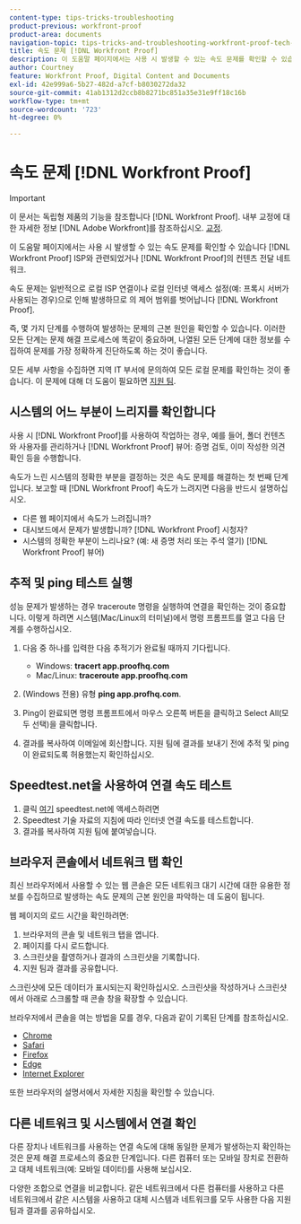 ```yaml
---
content-type: tips-tricks-troubleshooting
product-previous: workfront-proof
product-area: documents
navigation-topic: tips-tricks-and-troubleshooting-workfront-proof-tech-corner
title: 속도 문제 [!DNL Workfront Proof]
description: 이 도움말 페이지에서는 사용 시 발생할 수 있는 속도 문제를 확인할 수 있습니다 [!DNL Workfront Proof] ISP와 관련되었거나 [!DNL Workfront Proof]의 컨텐츠 전달 네트워크.
author: Courtney
feature: Workfront Proof, Digital Content and Documents
exl-id: 42e999a6-5b27-482d-a7cf-b8030272da32
source-git-commit: 41ab1312d2ccb8b8271bc851a35e31e9ff18c16b
workflow-type: tm+mt
source-wordcount: '723'
ht-degree: 0%

---
```


# 속도 문제 [!DNL Workfront Proof]

>[!IMPORTANT]
>
>이 문서는 독립형 제품의 기능을 참조합니다 [!DNL Workfront Proof]. 내부 교정에 대한 자세한 정보 [!DNL Adobe Workfront]를 참조하십시오. [교정](../../../review-and-approve-work/proofing/proofing.md).

이 도움말 페이지에서는 사용 시 발생할 수 있는 속도 문제를 확인할 수 있습니다 [!DNL Workfront Proof] ISP와 관련되었거나 [!DNL Workfront Proof]의 컨텐츠 전달 네트워크.

속도 문제는 일반적으로 로컬 ISP 연결이나 로컬 인터넷 액세스 설정(예: 프록시 서버가 사용되는 경우)으로 인해 발생하므로 의 제어 범위를 벗어납니다 [!DNL Workfront Proof].

즉, 몇 가지 단계를 수행하여 발생하는 문제의 근본 원인을 확인할 수 있습니다. 이러한 모든 단계는 문제 해결 프로세스에 똑같이 중요하며, 나열된 모든 단계에 대한 정보를 수집하여 문제를 가장 정확하게 진단하도록 하는 것이 좋습니다.

모든 세부 사항을 수집하면 지역 IT 부서에 문의하여 모든 로컬 문제를 확인하는 것이 좋습니다. 이 문제에 대해 더 도움이 필요하면 [지원 팀](https://support.workfront.com/hc/en-us/requests/new).

## 시스템의 어느 부분이 느리지를 확인합니다

사용 시 [!DNL Workfront Proof]를 사용하여 작업하는 경우, 예를 들어, 폴더 컨텐츠와 사용자를 관리하거나 [!DNL Workfront Proof] 뷰어: 증명 검토, 이미 작성한 의견 확인 등을 수행합니다.

속도가 느린 시스템의 정확한 부분을 결정하는 것은 속도 문제를 해결하는 첫 번째 단계입니다. 보고할 때 [!DNL Workfront Proof] 속도가 느려지면 다음을 반드시 설명하십시오.

* 다른 웹 페이지에서 속도가 느려집니까?
* 대시보드에서 문제가 발생합니까? [!DNL Workfront Proof] 시청자?
* 시스템의 정확한 부분이 느리나요? (예: 새 증명 처리 또는 주석 열기) [!DNL Workfront Proof] 뷰어)

## 추적 및 ping 테스트 실행

성능 문제가 발생하는 경우 traceroute 명령을 실행하여 연결을 확인하는 것이 중요합니다. 이렇게 하려면 시스템(Mac/Linux의 터미널)에서 명령 프롬프트를 열고 다음 단계를 수행하십시오.

1. 다음 중 하나를 입력한 다음 추적기가 완료될 때까지 기다립니다.

   * Windows: **tracert app.proofhq.com**
   * Mac/Linux: **traceroute app.proofhq.com**

1. (Windows 전용) 유형 **ping app.profhq.com**.
1. Ping이 완료되면 명령 프롬프트에서 마우스 오른쪽 버튼을 클릭하고 Select All(모두 선택)을 클릭합니다.
1. 결과를 복사하여 이메일에 회신합니다.
지원 팀에 결과를 보내기 전에 추적 및 ping이 완료되도록 허용했는지 확인하십시오.

## Speedtest.net을 사용하여 연결 속도 테스트

1. 클릭 [여기](http://www.speedtest.net/) speedtest.net에 액세스하려면
1. Speedtest 기술 자료의 지침에 따라 인터넷 연결 속도를 테스트합니다.
1. 결과를 복사하여 지원 팀에 붙여넣습니다.

## 브라우저 콘솔에서 네트워크 탭 확인

최신 브라우저에서 사용할 수 있는 웹 콘솔은 모든 네트워크 대기 시간에 대한 유용한 정보를 수집하므로 발생하는 속도 문제의 근본 원인을 파악하는 데 도움이 됩니다.

웹 페이지의 로드 시간을 확인하려면:

1. 브라우저의 콘솔 및 네트워크 탭을 엽니다.
1. 페이지를 다시 로드합니다.
1. 스크린샷을 촬영하거나 결과의 스크린샷을 기록합니다.
1. 지원 팀과 결과를 공유합니다.

스크린샷에 모든 데이터가 표시되는지 확인하십시오. 스크린샷을 작성하거나 스크린샷에서 아래로 스크롤할 때 콘솔 창을 확장할 수 있습니다.

브라우저에서 콘솔을 여는 방법을 모를 경우, 다음과 같이 기록된 단계를 참조하십시오.

* [Chrome](http://screencast.com/t/AgQU6JQQ)
* [Safari](http://screencast.com/t/f31GqQYm0w)
* [Firefox](http://screencast.com/t/Xg7SscmAi)
* [Edge](http://www.screencast.com/t/epSwBiaD)
* [Internet Explorer](http://screencast.com/t/x5Q3eHczbc)

또한 브라우저의 설명서에서 자세한 지침을 확인할 수 있습니다.

## 다른 네트워크 및 시스템에서 연결 확인

다른 장치나 네트워크를 사용하는 연결 속도에 대해 동일한 문제가 발생하는지 확인하는 것은 문제 해결 프로세스의 중요한 단계입니다. 다른 컴퓨터 또는 모바일 장치로 전환하고 대체 네트워크(예: 모바일 데이터)를 사용해 보십시오.

다양한 조합으로 연결을 비교합니다. 같은 네트워크에서 다른 컴퓨터를 사용하고 다른 네트워크에서 같은 시스템을 사용하고 대체 시스템과 네트워크를 모두 사용한 다음 지원 팀과 결과를 공유하십시오.
